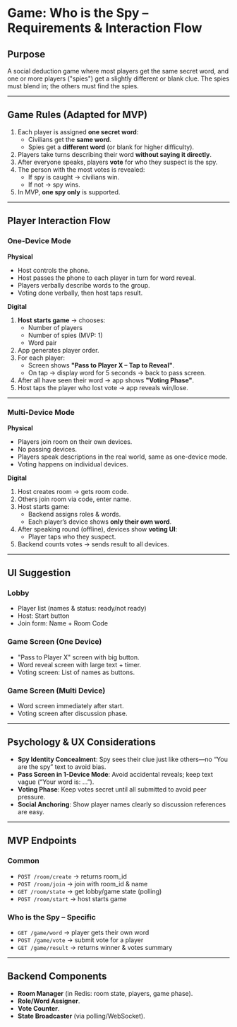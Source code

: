 # Game: Who is the Spy – Requirements & Interaction Flow

## Purpose
A social deduction game where most players get the same secret word, and one or more players ("spies") get a slightly different or blank clue. The spies must blend in; the others must find the spies.

---

## Game Rules (Adapted for MVP)
1. Each player is assigned **one secret word**:
   - Civilians get the **same word**.
   - Spies get a **different word** (or blank for higher difficulty).
2. Players take turns describing their word **without saying it directly**.
3. After everyone speaks, players **vote** for who they suspect is the spy.
4. The person with the most votes is revealed:
   - If spy is caught → civilians win.
   - If not → spy wins.
5. In MVP, **one spy only** is supported.

---

## Player Interaction Flow

### **One-Device Mode**
**Physical**
- Host controls the phone.
- Host passes the phone to each player in turn for word reveal.
- Players verbally describe words to the group.
- Voting done verbally, then host taps result.

**Digital**
1. **Host starts game** → chooses:
   - Number of players
   - Number of spies (MVP: 1)
   - Word pair
2. App generates player order.
3. For each player:
   - Screen shows **"Pass to Player X – Tap to Reveal"**.
   - On tap → display word for 5 seconds → back to pass screen.
4. After all have seen their word → app shows **"Voting Phase"**.
5. Host taps the player who lost vote → app reveals win/lose.

---

### **Multi-Device Mode**
**Physical**
- Players join room on their own devices.
- No passing devices.
- Players speak descriptions in the real world, same as one-device mode.
- Voting happens on individual devices.

**Digital**
1. Host creates room → gets room code.
2. Others join room via code, enter name.
3. Host starts game:
   - Backend assigns roles & words.
   - Each player’s device shows **only their own word**.
4. After speaking round (offline), devices show **voting UI**:
   - Player taps who they suspect.
5. Backend counts votes → sends result to all devices.

---

## UI Suggestion

### Lobby
- Player list (names & status: ready/not ready)
- Host: Start button
- Join form: Name + Room Code

### Game Screen (One Device)
- "Pass to Player X" screen with big button.
- Word reveal screen with large text + timer.
- Voting screen: List of names as buttons.

### Game Screen (Multi Device)
- Word screen immediately after start.
- Voting screen after discussion phase.

---

## Psychology & UX Considerations
- **Spy Identity Concealment**: Spy sees their clue just like others—no “You are the spy” text to avoid bias.
- **Pass Screen in 1-Device Mode**: Avoid accidental reveals; keep text vague (“Your word is: …”).
- **Voting Phase**: Keep votes secret until all submitted to avoid peer pressure.
- **Social Anchoring**: Show player names clearly so discussion references are easy.

---

## MVP Endpoints

### Common
- `POST /room/create` → returns room_id
- `POST /room/join` → join with room_id & name
- `GET /room/state` → get lobby/game state (polling)
- `POST /room/start` → host starts game

### Who is the Spy – Specific
- `GET /game/word` → player gets their own word
- `POST /game/vote` → submit vote for a player
- `GET /game/result` → returns winner & votes summary

---

## Backend Components
- **Room Manager** (in Redis: room state, players, game phase).
- **Role/Word Assigner**.
- **Vote Counter**.
- **State Broadcaster** (via polling/WebSocket).

